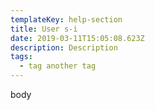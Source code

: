 ```yaml
---
templateKey: help-section
title: User s-i
date: 2019-03-11T15:05:08.623Z
description: Description
tags:
  - tag another tag
---
```

body
